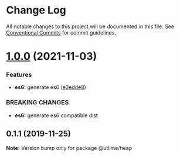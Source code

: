 # Change Log

All notable changes to this project will be documented in this file.
See [Conventional Commits](https://conventionalcommits.org) for commit guidelines.

# [1.0.0](https://github.com/utlime/structures/tree/master/packages/heap/compare/@utlime/heap@0.1.1...@utlime/heap@1.0.0) (2021-11-03)


### Features

* **es6:** generate es6 ([e0edde8](https://github.com/utlime/structures/tree/master/packages/heap/commit/e0edde81649d5dc1e834db014b694343b2983d39))


### BREAKING CHANGES

* **es6:** generate es6 compatible dist





## 0.1.1 (2019-11-25)

**Note:** Version bump only for package @utlime/heap
